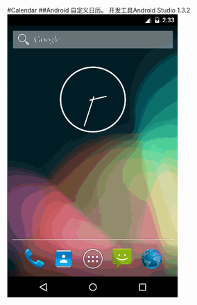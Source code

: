 #Calendar
##Android 自定义日历。
开发工具Android Studio 1.3.2  
![calendar](https://github.com/AndyFightting/Adnroid-/blob/master/sample.gif)
